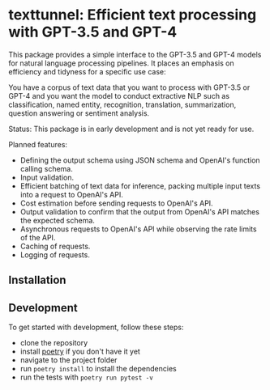 # texttunnel: Efficient text processing with GPT-3.5 and GPT-4

This package provides a simple interface to the GPT-3.5 and GPT-4 models for natural language processing pipelines. It places an emphasis on efficiency and tidyness for a specific use case:

You have a corpus of text data that you want to process with GPT-3.5 or GPT-4 and you want the model to conduct extractive NLP such as classification, named entity, recognition, translation, summarization, question answering or sentiment analysis.

Status: This package is in early development and is not yet ready for use.

Planned features:

- Defining the output schema using JSON schema and OpenAI's function calling schema.
- Input validation.
- Efficient batching of text data for inference, packing multiple input texts into a request to OpenAI's API.
- Cost estimation before sending requests to OpenAI's API.
- Output validation to confirm that the output from OpenAI's API matches the expected schema.
- Asynchronous requests to OpenAI's API while observing the rate limits of the API.
- Caching of requests.
- Logging of requests.

## Installation

## Development

To get started with development, follow these steps:

- clone the repository
- install [poetry](https://python-poetry.org/docs/) if you don't have it yet
- navigate to the project folder
- run `poetry install` to install the dependencies
- run the tests with `poetry run pytest -v`
